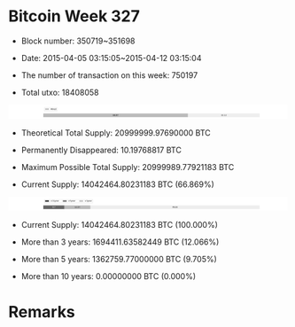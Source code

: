 # Bitcoin Week 327

- Block number: 350719~351698

- Date: 2015-04-05 03:15:05~2015-04-12 03:15:04

- The number of transaction on this week: 750197

- Total utxo: 18408058

![](../images/mined_week327.png)

- Theoretical Total Supply: 20999999.97690000 BTC

- Permanently Disappeared: 10.19768817 BTC

- Maximum Possible Total Supply: 20999989.77921183 BTC

- Current Supply: 14042464.80231183 BTC (66.869%)

![](../images/year_week327.png)


- Current Supply: 14042464.80231183 BTC (100.000%)

- More than 3 years: 1694411.63582449 BTC (12.066%)

- More than 5 years: 1362759.77000000 BTC (9.705%)

- More than 10 years: 0.00000000 BTC (0.000%)

# Remarks

